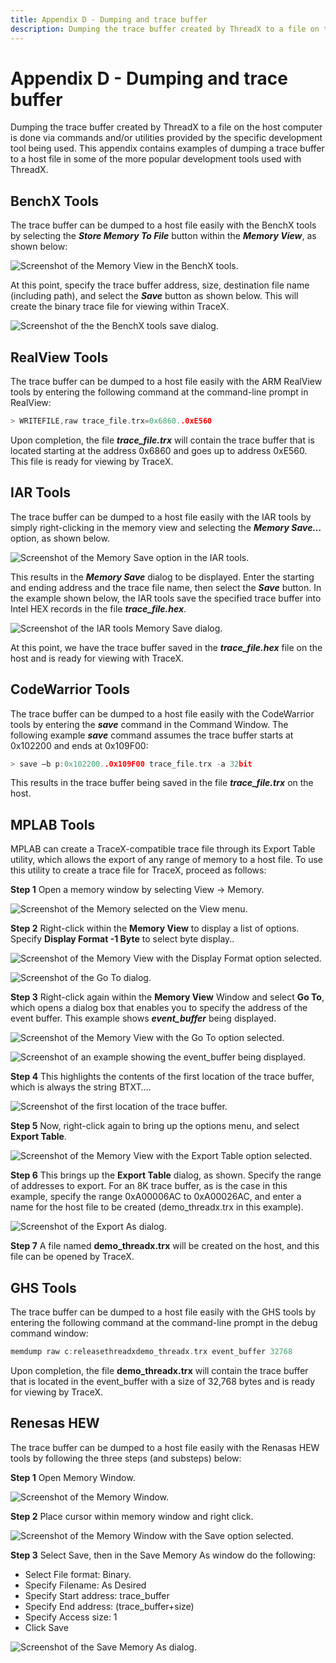 ```yaml
---
title: Appendix D - Dumping and trace buffer
description: Dumping the trace buffer created by ThreadX to a file on the host computer is done via commands and/or utilities provided by the specific development tool being used. 
---
```


# Appendix D - Dumping and trace buffer

Dumping the trace buffer created by ThreadX to a file on the host computer is done via commands and/or utilities provided by the specific development tool being used. This appendix contains examples of dumping a trace buffer to a host file in some of the more popular development tools used with ThreadX. 

## BenchX Tools

The trace buffer can be dumped to a host file easily with the BenchX tools by selecting the ***Store Memory To File*** button within the ***Memory View***, as shown below:

![Screenshot of the Memory View in the BenchX tools.](./media/user-guide/image642.jpg)

At this point, specify the trace buffer address, size, destination file name (including path), and select the ***Save*** button as shown below. This will create the binary trace file for viewing within TraceX.

![Screenshot of the the BenchX tools save dialog.](./media/user-guide/image643.jpg)

## RealView Tools

The trace buffer can be dumped to a host file easily with the ARM RealView tools by entering the following command at the command-line prompt in RealView:

```c 
> WRITEFILE,raw trace_file.trx=0x6860..0xE560
```

Upon completion, the file ***trace_file.trx*** will contain the trace buffer that is located starting at the address 0x6860 and goes up to address 0xE560. This file is ready for viewing by TraceX.

## IAR Tools

The trace buffer can be dumped to a host file easily with the IAR tools by simply right-clicking in the memory view and selecting the ***Memory Save…*** option, as shown below.

![Screenshot of the Memory Save option in the IAR tools.](./media/user-guide/image0_311.jpg)

This results in the ***Memory Save*** dialog to be displayed. Enter the starting and ending address and the trace file name, then select the ***Save*** button. In the example shown below, the IAR tools save the specified trace buffer into Intel HEX records in the file ***trace_file.hex***.

![Screenshot of the IAR tools Memory Save dialog.](./media/user-guide/image648.jpg)

At this point, we have the trace buffer saved in the ***trace_file.hex*** file on the host and is ready for viewing with
TraceX.

## CodeWarrior Tools

The trace buffer can be dumped to a host file easily with the CodeWarrior tools by entering the ***save*** command in the Command Window. The following example ***save*** command assumes the trace buffer starts at 0x102200 and ends at 0x109F00:

```c
> save –b p:0x102200..0x109F00 trace_file.trx -a 32bit
```

This results in the trace buffer being saved in the file
***trace_file.trx*** on the host.

## MPLAB Tools

MPLAB can create a TraceX-compatible trace file through its Export Table utility, which allows the export of any range of memory to a host file. To use this utility to create a trace file for TraceX, proceed as follows:

**Step 1** Open a memory window by selecting View -> Memory.

![Screenshot of the Memory selected on the View menu.](./media/user-guide/image0_316.jpg)

**Step 2** Right-click within the **Memory View** to display a list of options. Specify **Display Format -1 Byte** to select byte display..

![Screenshot of the Memory View with the Display Format option selected.](./media/user-guide/image650.png)

![Screenshot of the Go To dialog.](./media/user-guide/image651.jpg)

**Step 3** Right-click again within the **Memory View** Window and select **Go To**, which opens a dialog box that enables you to specify the address of the event buffer. This example shows ***event_buffer*** being displayed.

![Screenshot of the Memory View with the Go To option selected.](./media/user-guide/image0_312.jpg)

![Screenshot of an example showing the event_buffer being displayed.](./media/user-guide/image653.png)

**Step 4** This highlights the contents of the first location of the trace buffer, which is always the string BTXT….

![Screenshot of the first location of the trace buffer.](./media/user-guide/image0_313.jpg)

**Step 5** Now, right-click again to bring up the options menu, and select **Export Table**.

![Screenshot of the Memory View with the Export Table option selected.](./media/user-guide/image0_314.jpg)

**Step 6** This brings up the **Export Table** dialog, as shown. Specify the range of addresses to export. For an 8K trace buffer, as is the case in this example, specify the range 0xA00006AC to 0xA00026AC, and enter a name for the host file to be created (demo_threadx.trx in this example).

![Screenshot of the Export As dialog.](./media/user-guide/image656.jpg)

**Step 7** A file named **demo_threadx.trx** will be created on the host, and this file can be opened by TraceX.

## GHS Tools

The trace buffer can be dumped to a host file easily with the GHS tools by entering the following command at the command-line prompt in the debug command window:

```c
memdump raw c:releasethreadxdemo_threadx.trx event_buffer 32768
```

Upon completion, the file **demo_threadx.trx** will contain the trace buffer that is located in the event_buffer with a size of 32,768 bytes and is ready for viewing by TraceX.

## Renesas HEW

The trace buffer can be dumped to a host file easily with the Renasas HEW tools by following the
three steps (and substeps) below:

**Step 1** Open Memory Window.

![Screenshot of the Memory Window.](./media/user-guide/image657.jpg)

**Step 2** Place cursor within memory window and right click.

![Screenshot of the Memory Window with the Save option selected.](./media/user-guide/image0_315.jpg)

**Step 3** Select Save, then in the Save Memory As window do the following:

- Select File format: Binary.
- Specify Filename: As Desired
- Specify Start address: trace_buffer
- Specify End address: (trace_buffer+size)
- Specify Access size: 1
- Click Save

![Screenshot of the Save Memory As dialog.](./media/user-guide/image659.jpg)